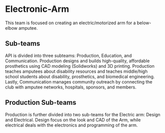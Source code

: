 # Electronic-Arm
This team is focused on creating an electric/motorized arm for a below-elbow amputee.

## Sub-teams
API is divided into three subteams: Production, Education, and Communication. Production designs and builds high-quality, affordable prosthetics using CAD modeling (Solidworks) and 3D printing. Production teaches amputees about disability resources and teaches middle/high school students about disability, prosthetics, and biomedical engineering. Lastly, Communication manages community outreach by connecting the club with amputee networks, hospitals, sponsors, and members.

## Production Sub-teams 
Production is further divided into two sub-teams for the Electric arm: Design and Electrical. Design focus on the look and CAD of the Arm, while electrical deals with the electronics and programming of the arm. 


